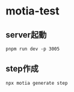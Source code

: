 # motia-test

## server起動

```shell
pnpm run dev -p 3005
```

## step作成

```shell
npx motia generate step
```
